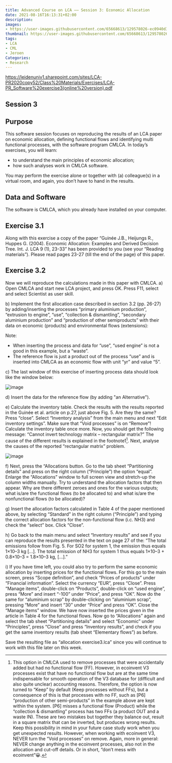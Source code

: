 ```yaml
---
title: Advanced Course on LCA —— Session 3: Economic Allocation
date: 2021-08-16T16:13:31+02:00
description:
images:
- https://user-images.githubusercontent.com/65668613/129578026-ec0940d3-30b7-4b94-82b2-366cf33db933.png
thumbnail: https://user-images.githubusercontent.com/65668613/129578026-ec0940d3-30b7-4b94-82b2-366cf33db933.png
tags:
- LCA
- CML
- Jeroen
Categories:
- Research
---
```


https://leidenuniv1.sharepoint.com/sites/LCA-PR2020copy52/Class%20Materials/Exercises/LCA-PR_Software%20exercise3(online%20version).pdf

## Session 3
## Purpose

This software session focuses on reproducing the results of an LCA paper on economic allocation, defining functional flows and identifying multi functional processes, with the software program CMLCA. In today’s exercises, you will learn:

* to understand the main principles of economic allocation;
* how such analyses work in CMLCA software.

You may perform the exercise alone or together with (a) colleague(s) in a virtual room, and again, you don’t have to hand in the results.

## Data and Software

The software is CMLCA, which you already have installed on your computer.

## Exercise 3.1

Along with this exercise a copy of the paper “Guinée J.B., Heijungs R., Huppes G. (2004). Economic Allocation: Examples and Derived Decision Tree. Int. J. LCA 9 (1), 23-33” has been provided to you (see your “Reading materials”). Please read pages 23-27 (till the end of the page) of this paper.

## Exercise 3.2

Now we will reproduce the calculations made in this paper with CMLCA.
a) Open CMLCA and start new LCA project, and press OK. Press F11, select and select Scientist as user skill.

b) Implement the first allocation case described in section 3.2 (pp. 26-27) by adding/inserting the processes “primary aluminium production”, “extrusion to engine”, “use”, “collection & dismantling”, “secondary aluminium production” and “production of other semiproducts” with their data on economic (products) and environmental flows (extensions):

Note:

* When inserting the process and data for “use”, “used engine” is not a good in this example, but a “waste”.
* The reference flow is just a product out of the process “use” and is inserted into CMLCA as an economic flow with unit “yr” and value “5”.

c) The last window of this exercise of inserting process data should look like the window below:

![image](https://user-images.githubusercontent.com/65668613/129588694-04d197d5-4fc6-4c9b-867b-c206d34a8b88.png)

d) Insert the data for the reference flow (by adding "an Alternative").

e) Calculate the inventory table. Check the results with the results reported in the Guinée et al. article on p.27, just above Fig. 5. Are they the same? Press “close”. Select “Inventory analysis” from the main menu and next “Edit inventory settings”. Make sure that “Void processes” is on “Remove”! Calculate the inventory table once more. Now, you should get the following message: “Cannot invert technology matrix – rectangular matrix?” The cause of the different results is explained in the footnote1[^footnote1]. Next, analyse the causes of the reported “rectangular matrix” problem.

![image](https://user-images.githubusercontent.com/65668613/129590113-351bd341-1c02-4e81-8620-f1a85523fb7c.png)

f) Next, press the “Allocations button. Go to the tab sheet “Partitioning details” and press on the right column (“Principle”) the option “equal”. Enlarge the “Allocations” window to full screen view and stretch-up the column widths manually. Try to understand the allocation factors that then appear. Why are there different zeroes and ones for the various outputs; what is/are the functional flows (to be allocated to) and what is/are the nonfunctional flows (to be allocated)?

g) Insert the allocation factors calculated in Table 4 of the paper mentioned above, by selecting “Standard” in the right column (“Principle”) and typing the correct allocation factors for the non-functional flow (i.c. NH3) and check the “select” box. Click “Close”.

h) Go back to the main menu and select “Inventory results” and see if you can reproduce the results presented in the text on page 27 of the: “The total emissions follow from Fig. 5. For SO2 for system 1, the emission thus equals 1×10–3 kg [...]. The total emission of NH3 for system 1 thus equals 1×10–3 + 0.8×10–3 = 1.8×10–3 kg, [...].”

i) If you have time left, you could also try to perform the same economic allocation by inserting prices for the functional flows. For this go to the main screen, press “Scope definition”, and check “Prices of products” under “Financial information”. Select the currency “EUR”, press “Close”. Press “Manage items”, double-click on “Products”,
double-click on “used engine”, press “More” and insert “-100” under “Price”, and press “OK”. Now do the same for “aluminium scrap” by double-clicking on “aluminium scrap”, pressing “More” and insert “30” under “Price” and press “OK”. Close the “Manage items” window. We have now inserted the prices given in the article in Table 4 for the functional flows. Now go to “Allocations” again and select the tab sheet “Partitioning details” and select “Economic” under “Principles”, press “Close” and press “Inventory results”, and check if you get the same inventory results (tab sheet “Elementary flows”) as before.

Save the resulting file as “allocation exercise3.lca” since you will continue to work with this file later on this week.

[^footnote1]: This option in CMLCA used to remove processes that were accidentally added but had no functional flow (FF). However, in ecoinvent V3 processes exist that have no functional flow but are at the same time indispensable for smooth operation of the V3 database for (difficult and also quite unclear) accounting reasons. Therefore, the option is now turned to “Keep” by default (Keep processes without FFs), but a consequence of this is that processes with no FF, such as [P6] “production of other semi-products” in the example above are kept within the system. [P6] misses a functional flow (Product) while the “collection & dismantling” process has two FFs (a product OUT and a waste IN). These are two mistakes but together they balance out, result in a square matrix that can be inverted, but produces wrong results. Keep this possibility in mind in your future case study work when you get unexpected results. However, when working with ecoinvent V3, NEVER turn the “Void processes” on remove. Again, more in general: NEVER change anything in the ecoinvent processes, also not in the allocation and cut-off details. Or in short, “don’t mess with ecoinvent”😀.

